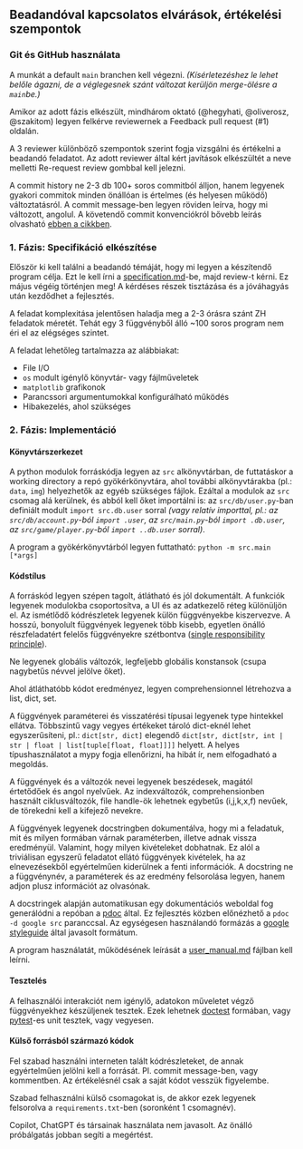 ## Beadandóval kapcsolatos elvárások, értékelési szempontok

### Git és GitHub használata

A munkát a default `main` branchen kell végezni.
*(Kísérletezéshez le lehet belőle ágazni, de a véglegesnek szánt változat kerüljön merge-ölésre a `main`be.)*

Amikor az adott fázis elkészült, mindhárom oktató (@hegyhati, @oliverosz, @szakitom) legyen felkérve reviewernek a Feedback pull request (#1) oldalán.

A 3 reviewer különböző szempontok szerint fogja vizsgálni és értékelni a beadandó feladatot.
Az adott reviewer által kért javítások elkészültét a neve melletti Re-request review gombbal kell jelezni.

A commit history ne 2-3 db 100+ soros commitból álljon, hanem legyenek gyakori commitok minden önállóan is értelmes (és helyesen működő) változtatásról.
A commit message-ben legyen röviden leírva, hogy mi változott, angolul.
A követendő commit konvenciókról bővebb leírás olvasható [ebben a cikkben](https://cbea.ms/git-commit/).

### 1. Fázis: Specifikáció elkészítése

Először ki kell találni a beadandó témáját, hogy mi legyen a készítendő program célja.
Ezt le kell írni a [specification.md](specification.md)-be, majd review-t kérni.
Ez május végéig történjen meg!
A kérdéses részek tisztázása és a jóváhagyás után kezdődhet a fejlesztés.

A feladat komplexitása jelentősen haladja meg a 2-3 órásra szánt ZH feladatok méretét.
Tehát egy 3 függvényből álló ~100 soros program nem éri el az elégséges szintet.

A feladat lehetőleg tartalmazza az alábbiakat:
- File I/O
- `os` modult igénylő könyvtár- vagy fájlműveletek
- `matplotlib` grafikonok
- Parancssori argumentumokkal konfigurálható működés
- Hibakezelés, ahol szükséges

### 2. Fázis: Implementáció

#### Könyvtárszerkezet

A python modulok forráskódja legyen az `src` alkönyvtárban, de futtatáskor a working directory a repó gyökérkönyvtára, ahol további alkönyvtárakba (pl.: `data`, `img`) helyezhetők az egyéb szükséges fájlok.
Ezáltal a modulok az `src` csomag alá kerülnek, és abból kell őket importálni is: az `src/db/user.py`-ban definiált modult `import src.db.user` sorral *(vagy relatív importtal, pl.: az `src/db/account.py`-ból `import .user`, az `src/main.py`-ból `import .db.user`, az `src/game/player.py`-ból `import ..db.user` sorral)*.

A program a gyökérkönyvtárból legyen futtatható: `python -m src.main [*args]`

#### Kódstílus

A forráskód legyen szépen tagolt, átlátható és jól dokumentált.
A funkciók legyenek modulokba csoportosítva, a UI és az adatkezelő réteg különüljön el.
Az ismétlődő kódrészletek legyenek külön függvényekbe kiszervezve.
A hosszú, bonyolult függvények legyenek több kisebb, egyetlen önálló részfeladatért felelős függvényekre szétbontva ([single responsibility principle](https://en.wikipedia.org/wiki/Single-responsibility_principle)).

Ne legyenek globális változók, legfeljebb globális konstansok (csupa nagybetűs névvel jelölve őket).

Ahol átláthatóbb kódot eredményez, legyen comprehensionnel létrehozva a list, dict, set.

A függvények paraméterei és visszatérési típusai legyenek type hintekkel ellátva.
Többszintű vagy vegyes értékeket tároló dict-eknél lehet egyszerűsíteni, pl.: `dict[str, dict]` elegendő `dict[str, dict[str, int | str | float | list[tuple[float, float]]]]` helyett.
A helyes típushasználatot a mypy fogja ellenőrizni, ha hibát ír, nem elfogadható a megoldás.

A függvények és a változók nevei legyenek beszédesek, magától értetődőek és angol nyelvűek.
Az indexváltozók, comprehensionben használt ciklusváltozók, file handle-ök lehetnek egybetűs (i,j,k,x,f) nevűek, de törekedni kell a kifejező nevekre.

A függvények legyenek docstringben dokumentálva, hogy mi a feladatuk, mit és milyen formában várnak paraméterben, illetve adnak vissza eredményül.
Valamint, hogy milyen kivételeket dobhatnak.
Ez alól a triviálisan egyszerű feladatot ellátó függvények kivételek, ha az elnevezésekből egyértelműen kiderülnek a fenti információk.
A docstring ne a függvénynév, a paraméterek és az eredmény felsorolása legyen, hanem adjon plusz információt az olvasónak.

A docstringek alapján automatikusan egy dokumentációs weboldal fog generálódni a repóban a [pdoc](https://pdoc.dev) által.
Ez fejlesztés közben előnézhető a `pdoc -d google src` paranccsal.
Az egységesen használandó formázás a [google styleguide](https://google.github.io/styleguide/pyguide.html#38-comments-and-docstrings) által javasolt formátum.

A program használatát, működésének leírását a [user_manual.md](user_manual.md) fájlban kell leírni.

#### Tesztelés

A felhasználói interakciót nem igénylő, adatokon műveletet végző függvényekhez készüljenek tesztek.
Ezek lehetnek [doctest](https://docs.python.org/3/library/doctest.html) formában, vagy [pytest](https://pytest.org)-es unit tesztek, vagy vegyesen.

#### Külső forrásból származó kódok

Fel szabad használni interneten talált kódrészleteket, de annak egyértelműen jelölni kell a forrását.
Pl. commit message-ben, vagy kommentben.
Az értékelésnél csak a saját kódot vesszük figyelembe.

Szabad felhasználni külső csomagokat is, de akkor ezek legyenek felsorolva a `requirements.txt`-ben (soronként 1 csomagnév).

Copilot, ChatGPT és társainak használata nem javasolt.
Az önálló próbálgatás jobban segíti a megértést.
